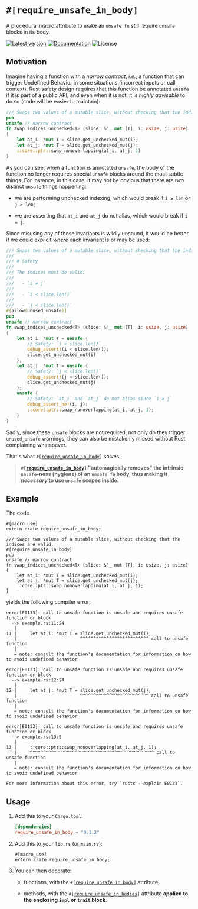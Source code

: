 # `#[require_unsafe_in_body]`

A procedural macro attribute to make an `unsafe fn` still require `unsafe` blocks in its body.

[![Latest version](https://img.shields.io/crates/v/require_unsafe_in_body.svg)](https://crates.io/crates/require_unsafe_in_body)
[![Documentation](https://docs.rs/require_unsafe_in_body/badge.svg)](https://docs.rs/require_unsafe_in_body)
![License](https://img.shields.io/crates/l/require_unsafe_in_body.svg)

## Motivation

Imagine having a function with a _narrow contract_, _i.e._, a function that can
trigger Undefined Behavior in some situations (incorrect inputs or call
context).
Rust safety design requires that this function be annotated `unsafe` if it is
part of a public API, and even when it is not, it is _highly advisable_ to do
so (code will be easier to maintain):

```rust
/// Swaps two values of a mutable slice, without checking that the indices are valid.
pub
unsafe // narrow contract
fn swap_indices_unchecked<T> (slice: &'_ mut [T], i: usize, j: usize)
{
    let at_i: *mut T = slice.get_unchecked_mut(i);
    let at_j: *mut T = slice.get_unchecked_mut(j);
    ::core::ptr::swap_nonoverlapping(at_i, at_j, 1)
}
```

As you can see, when a function is annotated `unsafe`, the body of the function
no longer requires special `unsafe` blocks around the most subtle things.
For instance, in this case, it may not be obvious that there are _two_ distinct
`unsafe` things happening:

  - we are performing unchecked indexing, which would break if `i ≥ len` or
    `j ≥ len`;

  - we are asserting that `at_i` and `at_j` do not alias, which would break if
    `i = j`.

Since misusing any of these invariants is wildly unsound, it would be better
if we could explicit _where_ each invariant is or may be used:

```rust
/// Swaps two values of a mutable slice, without checking that the indices are valid.
///
/// # Safety
///
/// The indices must be valid:
///
///   - `i ≠ j`
///
///   - `i < slice.len()`
///
///   - `j < slice.len()`
#[allow(unused_unsafe)]
pub
unsafe // narrow contract
fn swap_indices_unchecked<T> (slice: &'_ mut [T], i: usize, j: usize)
{
    let at_i: *mut T = unsafe {
        // Safety: `i < slice.len()`
        debug_assert!(i < slice.len());
        slice.get_unchecked_mut(i)
    };
    let at_j: *mut T = unsafe {
        // Safety: `j < slice.len()`
        debug_assert!(j < slice.len());
        slice.get_unchecked_mut(j)
    };
    unsafe {
        // Safety: `at_i` and `at_j` do not alias since `i ≠ j`
        debug_assert_ne!(i, j);
        ::core::ptr::swap_nonoverlapping(at_i, at_j, 1);
    }
}
```

Sadly, since these `unsafe` blocks are not required, not only do they trigger
`unused_unsafe` warnings, they can also be mistakenly missed without Rust
complaining whatsoever.

That's what `#[`[`require_unsafe_in_body`]`]` solves:

> **`#[`[`require_unsafe_in_body`]`]` "automagically removes" the intrinsic `unsafe`-ness (hygiene) of an `unsafe fn` body, thus making it _necessary_ to use `unsafe` scopes inside.**

## Example

The code

```rust,compile_fail
#[macro_use]
extern crate require_unsafe_in_body;

/// Swaps two values of a mutable slice, without checking that the indices are valid.
#[require_unsafe_in_body]
pub
unsafe // narrow contract
fn swap_indices_unchecked<T> (slice: &'_ mut [T], i: usize, j: usize)
{
    let at_i: *mut T = slice.get_unchecked_mut(i);
    let at_j: *mut T = slice.get_unchecked_mut(j);
    ::core::ptr::swap_nonoverlapping(at_i, at_j, 1);
}
```

yields the following compiler error:

```text
error[E0133]: call to unsafe function is unsafe and requires unsafe function or block
  --> example.rs:11:24
   |
11 |     let at_i: *mut T = slice.get_unchecked_mut(i);
   |                        ^^^^^^^^^^^^^^^^^^^^^^^^^^ call to unsafe function
   |
   = note: consult the function's documentation for information on how to avoid undefined behavior

error[E0133]: call to unsafe function is unsafe and requires unsafe function or block
  --> example.rs:12:24
   |
12 |     let at_j: *mut T = slice.get_unchecked_mut(j);
   |                        ^^^^^^^^^^^^^^^^^^^^^^^^^^ call to unsafe function
   |
   = note: consult the function's documentation for information on how to avoid undefined behavior

error[E0133]: call to unsafe function is unsafe and requires unsafe function or block
  --> example.rs:13:5
   |
13 |     ::core::ptr::swap_nonoverlapping(at_i, at_j, 1);
   |     ^^^^^^^^^^^^^^^^^^^^^^^^^^^^^^^^^^^^^^^^^^^^^^^ call to unsafe function
   |
   = note: consult the function's documentation for information on how to avoid undefined behavior

For more information about this error, try `rustc --explain E0133`.
```

## Usage

 1. Add this to your `Cargo.toml`:

    ```toml
    [dependencies]
    require_unsafe_in_body = "0.1.2"
    ```

 2. Add this to your `lib.rs` (or `main.rs`):

    ```rust,ignore
    #[macro_use]
    extern crate require_unsafe_in_body;
    ```

 3. You can then decorate:

      - functions, with the `#[`[`require_unsafe_in_body`]`]` attribute;

      - methods, with the `#[`[`require_unsafe_in_bodies`]`]` attribute **applied to the enclosing `impl` or `trait` block**.

[`require_unsafe_in_body`]: https://docs.rs/require_unsafe_in_body/0.1.2/require_unsafe_in_body/attr.require_unsafe_in_body.html
[`require_unsafe_in_bodies`]: https://docs.rs/require_unsafe_in_body/0.1.2/require_unsafe_in_body/attr.require_unsafe_in_bodies.html
